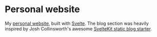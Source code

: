 # Personal website

My [personal website](marianacosta.xyz), built with [Svelte](https://svelte.dev/). The blog section was heavily inspired by Josh Collinsworth's awesome [SvelteKit static blog starter](https://joshcollinsworth.com/blog/build-static-sveltekit-markdown-blog).
